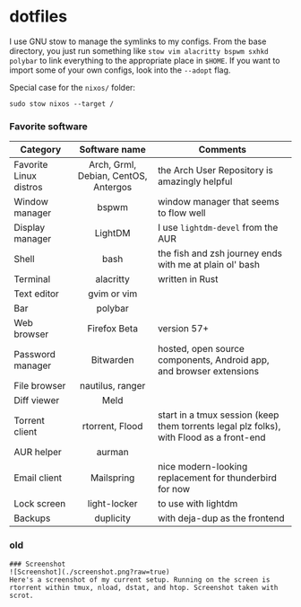 # dotfiles

I use GNU stow to manage the symlinks to my configs. From the base directory, you just run something like `stow vim alacritty bspwm sxhkd polybar` to link everything to the appropriate place in `$HOME`. If you want to import some of your own configs, look into the `--adopt` flag.

Special case for the `nixos/` folder:

```
sudo stow nixos --target /
```

### Favorite software
Category | Software name | Comments
--- | :---: | ---
Favorite Linux distros | Arch, Grml, Debian, CentOS, Antergos | the Arch User Repository is amazingly helpful
Window manager | bspwm | window manager that seems to flow well
Display manager | LightDM | I use `lightdm-devel` from the AUR
Shell | bash | the fish and zsh journey ends with me at plain ol' bash
Terminal | alacritty | written in Rust
Text editor | gvim or vim | 
Bar | polybar | 
Web browser | Firefox Beta | version 57+
Password manager | Bitwarden | hosted, open source components, Android app, and browser extensions
File browser | nautilus, ranger
Diff viewer | Meld
Torrent client | rtorrent, Flood | start in a tmux session (keep them torrents legal plz folks), with Flood as a front-end
AUR helper | aurman | 
Email client | Mailspring | nice modern-looking replacement for thunderbird for now
Lock screen | light-locker | to use with lightdm
Backups | duplicity | with deja-dup as the frontend

### old

```
### Screenshot
![Screenshot](./screenshot.png?raw=true)
Here's a screenshot of my current setup. Running on the screen is rtorrent within tmux, nload, dstat, and htop. Screenshot taken with scrot.
```
